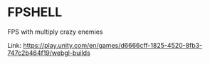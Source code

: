 # FPSHELL
 FPS with multiply crazy enemies

 Link: https://play.unity.com/en/games/d6666cff-1825-4520-8fb3-747c2b464f19/webgl-builds
